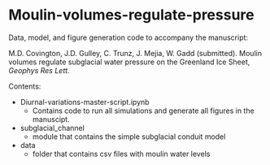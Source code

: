 # Moulin-volumes-regulate-pressure

Data, model, and figure generation code to accompany the manuscript:

M.D. Covington, J.D. Gulley, C. Trunz, J. Mejia, W. Gadd (submitted). Moulin volumes regulate subglacial water pressure on the Greenland Ice Sheet, *Geophys Res Lett*. 

Contents:
* Diurnal-variations-master-script.ipynb 
    * Contains code to run all simulations and generate all figures in the manuscipt.
* subglacial_channel 
    * module that contains the simple subglacial conduit model
* data 
    * folder that contains csv files with moulin water levels
